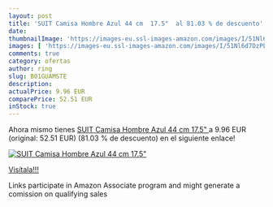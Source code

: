 ```yaml
---
layout: post
title: 'SUIT Camisa Hombre Azul 44 cm  17.5"  al 81.03 % de descuento'
date: 
thumbnailImage: 'https://images-eu.ssl-images-amazon.com/images/I/51Nl6d7DzPL._SL200_.jpg'
images: [ 'https://images-eu.ssl-images-amazon.com/images/I/51Nl6d7DzPL._SL200_.jpg' ]
comments: true
category: ofertas
author: ring
slug: B01GUAMSTE
description:
actualPrice: 9.96 EUR
comparePrice: 52.51 EUR
inStock: true
---
```


Ahora mismo tienes [SUIT Camisa Hombre Azul 44 cm  17.5" ](https://www.amazon.es/dp/B01GUAMSTE/?tag=tolees-21) a 9.96 EUR (original: 52.51 EUR) (81.03 %  de descuento) en el siguiente enlace!

[![SUIT Camisa Hombre Azul 44 cm  17.5" ](https://images-eu.ssl-images-amazon.com/images/I/51Nl6d7DzPL._SL200_.jpg)](https://www.amazon.es/dp/B01GUAMSTE/?tag=tolees-21)

[Visítala!!!](https://www.amazon.es/dp/B01GUAMSTE/?tag=tolees-21)

Links participate in Amazon Associate program and might generate a comission on qualifying sales
